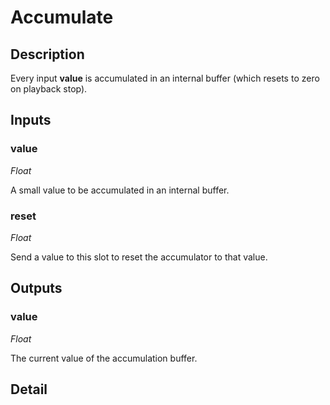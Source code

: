 # Accumulate

## Description
Every input **value** is accumulated in an internal buffer (which resets to zero on playback stop).

## Inputs
### value

*Float*

A small value to be accumulated in an internal buffer.

### reset

*Float*

Send a value to this slot to reset the accumulator to that value.

## Outputs
### value

*Float*

The current value of the accumulation buffer.

## Detail

